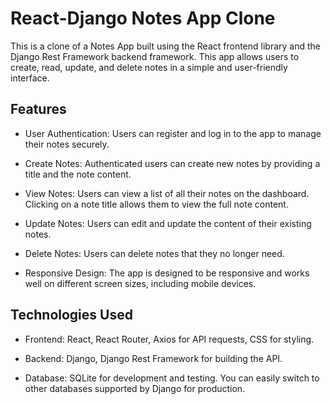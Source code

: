 # React-Django Notes App Clone

This is a clone of a Notes App built using the React frontend library and the Django Rest Framework backend framework. This app allows users to create, read, update, and delete notes in a simple and user-friendly interface.

## Features
- User Authentication: Users can register and log in to the app to manage their notes securely.

- Create Notes: Authenticated users can create new notes by providing a title and the note content.

- View Notes: Users can view a list of all their notes on the dashboard. Clicking on a note title allows them to view the full note content.

- Update Notes: Users can edit and update the content of their existing notes.

- Delete Notes: Users can delete notes that they no longer need.

- Responsive Design: The app is designed to be responsive and works well on different screen sizes, including mobile devices.

## Technologies Used
- Frontend: React, React Router, Axios for API requests, CSS for styling.

- Backend: Django, Django Rest Framework for building the API.

- Database: SQLite for development and testing. You can easily switch to other databases supported by Django for production.

